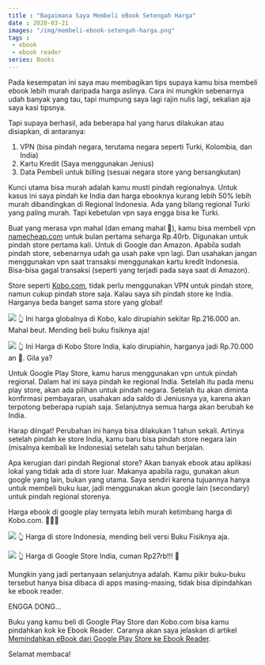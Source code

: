 ```yaml
---
title : "Bagaimana Saya Membeli eBook Setengah Harga"
date : 2020-03-21
images: "/img/membeli-ebook-setengah-harga.png"
tags : 
 - ebook
 - ebook reader
series: Books
---
```


Pada kesempatan ini saya mau membagikan tips supaya kamu bisa membeli ebook lebih murah daripada harga aslinya. Cara ini mungkin sebenarnya udah banyak yang tau, tapi mumpung saya lagi rajin nulis lagi, sekalian aja saya kasi tipsnya. 

Tapi supaya berhasil, ada beberapa hal yang harus dilakukan atau disiapkan, di antaranya:

1. VPN (bisa pindah negara, terutama negara seperti Turki, Kolombia, dan India)
1. Kartu Kredit (Saya menggunakan Jenius)
1. Data Pembeli untuk billing (sesuai negara store yang bersangkutan)

Kunci utama bisa murah adalah kamu musti pindah regionalnya. Untuk kasus ini saya pindah ke India dan harga ebooknya kurang lebih 50% lebih murah dibandingkan di Regional Indonesia. Ada yang bilang regional Turki yang paling murah. Tapi kebetulan vpn saya engga bisa ke Turki. 

Buat yang merasa vpn mahal (dan emang mahal 🙈), kamu bisa membeli vpn [namecheap.com](https://www.namecheap.com/vpn/) untuk bulan pertama seharga Rp.40rb. Digunakan untuk pindah store pertama kali. Untuk di Google dan Amazon. Apabila sudah pindah store, sebenarnya udah ga usah pake vpn lagi. Dan usahakan jangan menggunakan vpn saat transaksi menggunakan kartu kredit Indonesia. Bisa-bisa gagal transaksi (seperti yang terjadi pada saya saat di Amazon). 

Store seperti [Kobo.com](https://kobo.com), tidak perlu menggunakan VPN untuk pindah store, namun cukup pindah store saja. Kalau saya sih pindah store ke India. Harganya beda banget sama store yang global!

![](/img/ebook-setengah-harga-001.png)
👆 Ini harga globalnya di Kobo, kalo dirupiahin sekitar Rp.216.000 an. Mahal beut. Mending beli buku fisiknya aja!

![](/img/ebook-setengah-harga-002.png)
👆 Ini Harga di Kobo Store India, kalo dirupiahin, harganya jadi Rp.70.000 an 🙈. Gila ya?

Untuk Google Play Store, kamu harus menggunakan vpn untuk pindah regional. Dalam hal ini saya pindah ke regional India. Setelah itu pada menu play store, akan ada pilihan untuk pindah negara. Setelah itu akan diminta konfirmasi pembayaran, usahakan ada saldo di Jeniusnya ya, karena akan terpotong beberapa rupiah saja. Selanjutnya semua harga akan berubah ke India. 

Harap diingat! Perubahan ini hanya bisa dilakukan 1 tahun sekali. Artinya setelah pindah ke store India, kamu baru bisa pindah store negara lain (misalnya kembali ke Indonesia) setelah satu tahun berjalan. 

Apa kerugian dari pindah Regional store? Akan banyak ebook atau aplikasi lokal yang tidak ada di store luar. Makanya apabila ragu, gunakan akun google yang lain, bukan yang utama. Saya sendiri karena tujuannya hanya untuk membeli buku luar, jadi menggunakan akun google lain (secondary) untuk pindah regional storenya. 

Harga ebook di google play ternyata lebih murah ketimbang harga di Kobo.com. 🙈🙈🙈

![](/img/ebook-setengah-harga-003.png)
👆 Harga di store Indonesia, mending beli versi Buku Fisiknya aja.

![](/img/ebook-setengah-harga-004.png)
👆 Harga di Google Store India, cuman Rp27rb!!! 🙈

Mungkin yang jadi pertanyaan selanjutnya adalah. Kamu pikir buku-buku tersebut hanya bisa dibaca di apps masing-masing, tidak bisa dipindahkan ke ebook reader. 

ENGGA DONG...

Buku yang kamu beli di Google Play Store dan Kobo.com bisa kamu pindahkan kok ke Ebook Reader. Caranya akan saya jelaskan di artikel [Memindahkan eBook dari Google Play Store ke Ebook Reader](/post/memindahkan-ebook-drm-ke-ebook-reader/).

Selamat membaca!